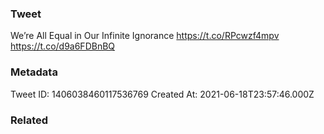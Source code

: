 ### Tweet
We’re All Equal in Our Infinite Ignorance https://t.co/RPcwzf4mpv https://t.co/d9a6FDBnBQ

### Metadata
Tweet ID: 1406038460117536769
Created At: 2021-06-18T23:57:46.000Z

### Related

